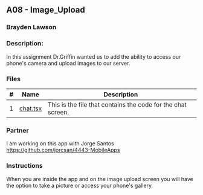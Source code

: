 ## A08 - Image_Upload
### Brayden Lawson
### Description:

In this assignment Dr.Griffin wanted us to add the ability to access our phone's camera and upload images to our server. 

### Files

|   #   | Name     | Description                      |
| :---: | -------- | -------------------------------- |
|   1   | [chat.tsx](https://github.com/bglawson1001/4443-MobileApps-Lawson/blob/main/Assignments/A05/app/(tabs)/chat.tsx) | This is the file that contains the code for the chat screen.  |


### Partner
I am working on this app with Jorge Santos https://github.com/jorcsan/4443-MobileApps


### Instructions

When you are inside the app and on the image upload screen you will have the option to take a picture or access your phone's gallery. 









